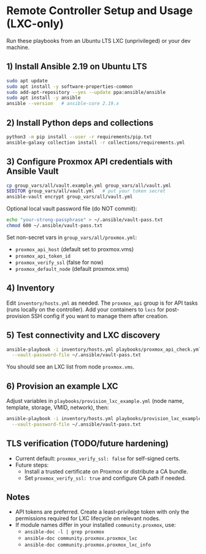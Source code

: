 # Remote Controller Setup and Usage (LXC-only)

Run these playbooks from an Ubuntu LTS LXC (unprivileged) or your dev machine.

## 1) Install Ansible 2.19 on Ubuntu LTS
```bash
sudo apt update
sudo apt install -y software-properties-common
sudo add-apt-repository --yes --update ppa:ansible/ansible
sudo apt install -y ansible
ansible --version   # ansible-core 2.19.x
```

## 2) Install Python deps and collections
```bash
python3 -m pip install --user -r requirements/pip.txt
ansible-galaxy collection install -r collections/requirements.yml
```

## 3) Configure Proxmox API credentials with Ansible Vault
```bash
cp group_vars/all/vault.example.yml group_vars/all/vault.yml
$EDITOR group_vars/all/vault.yml   # put your token secret
ansible-vault encrypt group_vars/all/vault.yml
```
Optional local vault password file (do NOT commit):
```bash
echo "your-strong-passphrase" > ~/.ansible/vault-pass.txt
chmod 600 ~/.ansible/vault-pass.txt
```

Set non-secret vars in `group_vars/all/proxmox.yml`:
- `proxmox_api_host` (default set to proxmox.vms)
- `proxmox_api_token_id`
- `proxmox_verify_ssl` (false for now)
- `proxmox_default_node` (default proxmox.vms)

## 4) Inventory
Edit `inventory/hosts.yml` as needed. The `proxmox_api` group is for API tasks (runs locally on the controller). Add your containers to `lxcs` for post-provision SSH config if you want to manage them after creation.

## 5) Test connectivity and LXC discovery
```bash
ansible-playbook -i inventory/hosts.yml playbooks/proxmox_api_check.yml \
  --vault-password-file ~/.ansible/vault-pass.txt
```
You should see an LXC list from node `proxmox.vms`.

## 6) Provision an example LXC
Adjust variables in `playbooks/provision_lxc_example.yml` (node name, template, storage, VMID, network), then:
```bash
ansible-playbook -i inventory/hosts.yml playbooks/provision_lxc_example.yml \
  --vault-password-file ~/.ansible/vault-pass.txt
```

## TLS verification (TODO/future hardening)
- Current default: `proxmox_verify_ssl: false` for self-signed certs.
- Future steps:
  - Install a trusted certificate on Proxmox or distribute a CA bundle.
  - Set `proxmox_verify_ssl: true` and configure CA path if needed.

## Notes
- API tokens are preferred. Create a least-privilege token with only the permissions required for LXC lifecycle on relevant nodes.
- If module names differ in your installed `community.proxmox`, use:
  - `ansible-doc -l | grep proxmox`
  - `ansible-doc community.proxmox.proxmox_lxc`
  - `ansible-doc community.proxmox.proxmox_lxc_info`
